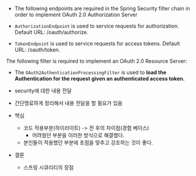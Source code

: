 - The following endpoints are required in the Spring Security filter chain in order to implement OAuth 2.0 Authorization Server

- `AuthorizationEndpoint` is used to service requests for authorization. Default URL: /oauth/authorize.
- `TokenEndpoint` is used to service requests for access tokens. Default URL: /oauth/token.

The following filter is required to implement an OAuth 2.0 Resource Server:
- The `OAuth2AuthenticationProcessingFilter` is used to **load the Authentication for the request given an authenticated access token.**


- security에 대한 내용 전달
- 간단명료하게 정리해서 내용 전달을 할 필요가 있음
- 핵심
    - 코드 적용부분(하이라이트) -> 전 후의 차이점(경험 베이스)
        - 어려웠던 부분을 이러한 방식으로 해결했다.
    - 본인들이 적용했던 부분에 초점을 맞추고 강조하는 것이 좋다.
- 결론
    - 스프링 시큐리티의 장점
